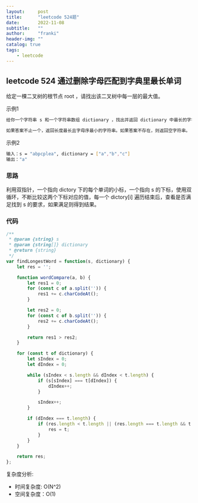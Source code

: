 ```yaml
---
layout:     post
title:      "leetcode 524题"
date:       2022-11-08
subtitle:   ""
author:     "franki"
header-img: ""
catalog: true
tags:
    - leetcode
---
```


## leetcode 524 通过删除字母匹配到字典里最长单词

给定一棵二叉树的根节点 root ，请找出该二叉树中每一层的最大值。

示例1

```bash
给你一个字符串 s 和一个字符串数组 dictionary ，找出并返回 dictionary 中最长的字符串，该字符串可以通过删除 s 中的某些字符得到。

如果答案不止一个，返回长度最长且字母序最小的字符串。如果答案不存在，则返回空字符串。
```

示例2

```bash
输入：s = "abpcplea", dictionary = ["a","b","c"]
输出："a"
```

### 思路

利用双指针，一个指向 dictory 下的每个单词的小标，一个指向 s 的下标，使用双循环，不断比较这两个下标对应的值，每一个 dictory[i] 遍历结束后，查看是否满足找到 s 的要求，如果满足则得到结果。

### 代码

```js
/**
 * @param {string} s
 * @param {string[]} dictionary
 * @return {string}
 */
var findLongestWord = function(s, dictionary) {
    let res = '';

    function wordCompare(a, b) {
        let res1 = 0;
        for (const c of a.split('')) {
            res1 += c.charCodeAt();
        }

        let res2 = 0;
        for (const c of b.split('')) {
            res2 += c.charCodeAt();
        }

        return res1 > res2;
    }

    for (const t of dictionary) {
        let sIndex = 0;
        let dIndex = 0;

        while (sIndex < s.length && dIndex < t.length) {
            if (s[sIndex] === t[dIndex]) {
                dIndex++;
            }

            sIndex++;
        }

        if (dIndex === t.length) {
            if (res.length < t.length || (res.length === t.length && t < res)) {
                res = t;
            }
        }
    }

    return res;
};
```

复杂度分析:

- 时间复杂度: O(N^2)
- 空间复杂度：O(1)
